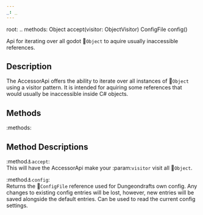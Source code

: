 ```yaml
---
_: _
---
```

root: ..
methods:    Object accept(visitor: ObjectVisitor)
            ConfigFile config()

Api for iterating over all godot :link:`Object` to aquire usually inaccessible references.

## Description
The AccessorApi offers the ability to iterate over all instances of :link:`Object` using a visitor pattern. It is intended for aquiring some references that would usually be inaccessible inside C# objects.

## Methods

:methods:

## Method Descriptions

:method:anchor:`accept`: <br>
<span class="indent">
This will have the AccessorApi make your :param:`visitor` visit all :link:`Object`.
</span>

:method:anchor:`config`: <br>
<span class="indent">
Returns the :link:`ConfigFile` reference used for Dungeondrafts own config. Any changes to existing config entries will be lost, however, new entries will be saved alongside the default entries. Can be used to read the current config settings.
</span>